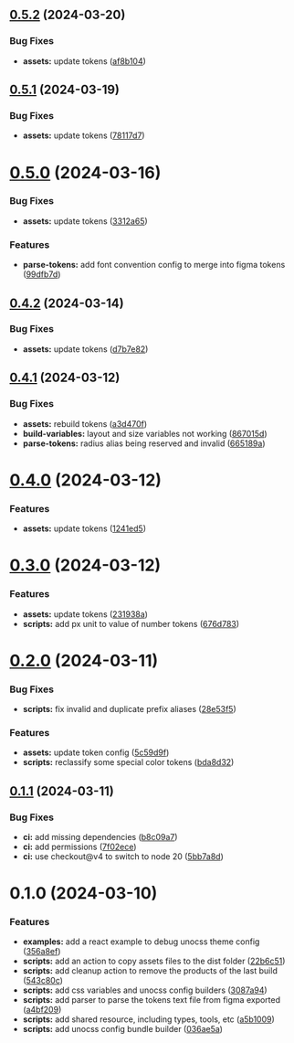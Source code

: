 ## [0.5.2](https://github.com/teiron-1604/fn-theme/compare/v0.5.1...v0.5.2) (2024-03-20)


### Bug Fixes

* **assets:** update tokens ([af8b104](https://github.com/teiron-1604/fn-theme/commit/af8b10488600415e0fa2ff452be8ba936cbaa6b2))

## [0.5.1](https://github.com/teiron-1604/fn-theme/compare/v0.5.0...v0.5.1) (2024-03-19)


### Bug Fixes

* **assets:** update tokens ([78117d7](https://github.com/teiron-1604/fn-theme/commit/78117d764471735c2f1ec11d43a760bf145f7306))

# [0.5.0](https://github.com/teiron-1604/fn-theme/compare/v0.4.2...v0.5.0) (2024-03-16)


### Bug Fixes

* **assets:** update tokens ([3312a65](https://github.com/teiron-1604/fn-theme/commit/3312a655ee1db78ca247799b0b97830275c31bac))


### Features

* **parse-tokens:** add font convention config to merge into figma tokens ([99dfb7d](https://github.com/teiron-1604/fn-theme/commit/99dfb7d35d4db7f2f793c0a594e8bcc0d7556e52))

## [0.4.2](https://github.com/teiron-1604/fn-theme/compare/v0.4.1...v0.4.2) (2024-03-14)


### Bug Fixes

* **assets:** update tokens ([d7b7e82](https://github.com/teiron-1604/fn-theme/commit/d7b7e820972214746300901204d4f35e16ef0598))

## [0.4.1](https://github.com/teiron-1604/fn-theme/compare/v0.4.0...v0.4.1) (2024-03-12)


### Bug Fixes

* **assets:** rebuild tokens ([a3d470f](https://github.com/teiron-1604/fn-theme/commit/a3d470fb48815455efb3b933e9e04fb02cfb08de))
* **build-variables:** layout and size variables not working ([867015d](https://github.com/teiron-1604/fn-theme/commit/867015d884bf2638c95be4bcac01ed70c2fe62d0))
* **parse-tokens:** radius alias being reserved and invalid ([665189a](https://github.com/teiron-1604/fn-theme/commit/665189ab96c8c577d340052238b1d8fc573abc28))

# [0.4.0](https://github.com/teiron-1604/fn-theme/compare/v0.3.0...v0.4.0) (2024-03-12)


### Features

* **assets:** update tokens ([1241ed5](https://github.com/teiron-1604/fn-theme/commit/1241ed58b6eaebe45b4f7b2e4c76fac57160ad27))

# [0.3.0](https://github.com/teiron-1604/fn-theme/compare/v0.2.0...v0.3.0) (2024-03-12)


### Features

* **assets:** update tokens ([231938a](https://github.com/teiron-1604/fn-theme/commit/231938a118b336347e2b4a8e06796116dcca0260))
* **scripts:** add px unit to value of number tokens ([676d783](https://github.com/teiron-1604/fn-theme/commit/676d78359975fb6b1c88ec5470c9a31cbc861516))

# [0.2.0](https://github.com/teiron-1604/fn-theme/compare/v0.1.1...v0.2.0) (2024-03-11)


### Bug Fixes

* **scripts:** fix invalid and duplicate prefix aliases ([28e53f5](https://github.com/teiron-1604/fn-theme/commit/28e53f55e25da54029d2be13c68b5b33cd04f676))


### Features

* **assets:** update token config ([5c59d9f](https://github.com/teiron-1604/fn-theme/commit/5c59d9f6fb2d71f974896938d51bae30f708d474))
* **scripts:** reclassify some special color tokens ([bda8d32](https://github.com/teiron-1604/fn-theme/commit/bda8d32e8ad0fe0e0d6e7c751ef2de8bc522623e))

## [0.1.1](https://github.com/teiron-1604/fn-theme/compare/v0.1.0...v0.1.1) (2024-03-11)


### Bug Fixes

* **ci:** add missing dependencies ([b8c09a7](https://github.com/teiron-1604/fn-theme/commit/b8c09a79ba96b3e978dfae451fe03cb57c9d5359))
* **ci:** add permissions ([7f02ece](https://github.com/teiron-1604/fn-theme/commit/7f02ece46932dd1bc3de53581f0ffd2676816073))
* **ci:** use checkout@v4 to switch to node 20 ([5bb7a8d](https://github.com/teiron-1604/fn-theme/commit/5bb7a8dd6b5f948e9878cd779a02b29bba169979))

# 0.1.0 (2024-03-10)


### Features

* **examples:** add a react example to debug unocss theme config ([356a8ef](https://github.com/teiron-1604/fn-theme/commit/356a8effa82522ec106d1bb2137cad0a39ce9aa1))
* **scripts:** add an action to copy assets files to the dist folder ([22b6c51](https://github.com/teiron-1604/fn-theme/commit/22b6c51c4b7bf865980dff5694fe3149f281c85c))
* **scripts:** add cleanup action to remove the products of the last build ([543c80c](https://github.com/teiron-1604/fn-theme/commit/543c80c116915bbcf74948a01d5cfac8004df7de))
* **scripts:** add css variables and unocss config builders ([3087a94](https://github.com/teiron-1604/fn-theme/commit/3087a9400eb05304d0a3b8c9c5de99774913bf32))
* **scripts:** add parser to parse the tokens text file from figma exported ([a4bf209](https://github.com/teiron-1604/fn-theme/commit/a4bf20987b98e8f0b5bba27fcc7cae68663ab3c0))
* **scripts:** add shared resource, including types, tools, etc ([a5b1009](https://github.com/teiron-1604/fn-theme/commit/a5b10094f02ad0778525fd0839dfec84ad6f6429))
* **scripts:** add unocss config bundle builder ([036ae5a](https://github.com/teiron-1604/fn-theme/commit/036ae5a2db3c62158fa128f393ff6b2e4a7fc6d9))
